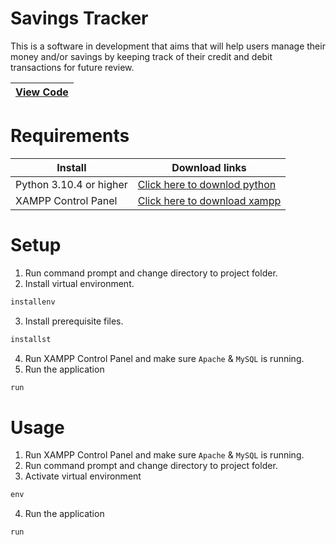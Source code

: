 # Savings Tracker

This is a software in development that aims that will help users manage their money and/or savings by keeping track of their credit and debit transactions for future review.

| [**View Code**](https://github.com/jonncrs/Savings-Tracker) |
|--------------------------------------------|

# Requirements
|  Install | Download links |
|--------------------------------------------|--------------------------------------------|
| Python 3.10.4 or higher | [Click here to downlod python](https://www.python.org/downloads/) |
| XAMPP Control Panel | [Click here to download xampp](https://www.apachefriends.org/download.html) |

# Setup
1. Run command prompt and change directory to project folder.
2. Install virtual environment.
```cmd
installenv
```
3. Install prerequisite files.
```cmd
installst
```
4. Run XAMPP Control Panel and make sure `Apache` & `MySQL` is running.
5. Run the application
```cmd
run
```

# Usage
1. Run XAMPP Control Panel and make sure `Apache` & `MySQL` is running.
2. Run command prompt and change directory to project folder.
3. Activate virtual environment
```cmd
env
```
4. Run the application
``` cmd
run
```
